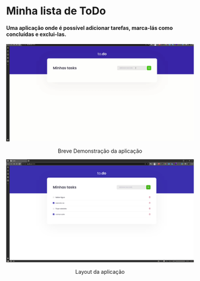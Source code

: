 <h1>Minha lista de ToDo</h1>

<h4> 
    Uma aplicação onde é possível adicionar tarefas, 
    marca-lás como concluídas e exclui-las. 
</h4>

<img src="./docs/demo.gif" alt="Demonstração">
<p align="center"> Breve Demonstração da aplicação</p>

<img src="./docs/demo.png" alt="Layout da aplicação">
<p align="center"> Layout da aplicação</p>